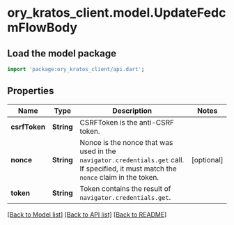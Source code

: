 # ory_kratos_client.model.UpdateFedcmFlowBody

## Load the model package
```dart
import 'package:ory_kratos_client/api.dart';
```

## Properties
Name | Type | Description | Notes
------------ | ------------- | ------------- | -------------
**csrfToken** | **String** | CSRFToken is the anti-CSRF token. | 
**nonce** | **String** | Nonce is the nonce that was used in the `navigator.credentials.get` call. If specified, it must match the `nonce` claim in the token. | [optional] 
**token** | **String** | Token contains the result of `navigator.credentials.get`. | 

[[Back to Model list]](../README.md#documentation-for-models) [[Back to API list]](../README.md#documentation-for-api-endpoints) [[Back to README]](../README.md)


